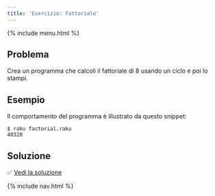 ```yaml
---
title: 'Esercizio: Fattoriale'
---
```


{% include menu.html %}

## Problema

Crea un programma che calcoli il fattoriale di 8 usando un ciclo e poi lo stampi.

## Esempio

Il comportamento del programma è illustrato da questo snippet:

```console
$ raku factorial.raku
40320
```

## Soluzione

✅ [Vedi la soluzione](solution)

{% include nav.html %}